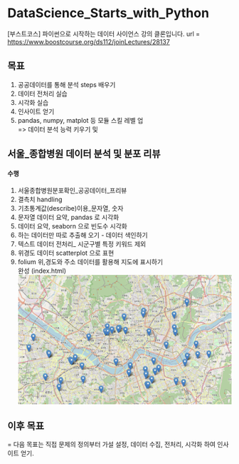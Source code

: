 # DataScience_Starts_with_Python
[부스트코스] 파이썬으로 시작하는 데이터 사이언스 강의 클론입니다.
url = https://www.boostcourse.org/ds112/joinLectures/28137

## 목표
1. 공공데이터를 통해 분석 steps 배우기
2. 데이터 전처리 실습
3. 시각화 실습
4. 인사이트 얻기
5. pandas, numpy, matplot 등 모듈 스킬 레벨 업   
=> 데이터 분석 능력 키우기 및   
     
       
## 서울_종합병원 데이터 분석 및 분포 리뷰 
#### 수행
1) 서울종합병원분포확인_공공데이터_프리뷰
2) 결측치 handling
3) 기초통계값(describe)이용_문자열, 숫자
4) 문자열 데이터 요약, pandas 로 시각화
5) 데이터 요약, seaborn 으로 빈도수 시각화
6) 하는 데이터만 따로 추출해 오기 - 데이터 색인하기
7) 텍스트 데이터 전처리_ 시군구별 특정 키워드 제외
8) 위경도 데이터 scatterplot 으로 표현
9) folium 위,경도와 주소 데이터를 활용해 지도에 표시하기   
    완성 (index.html)    
![img.png](./서울_종합병원_분포/img/img.png)


## 이후 목표
= 다음 목표는 직접 문제의 정의부터 가설 설정, 데이터 수집, 전처리, 시각화 하여 인사이트 얻기.
